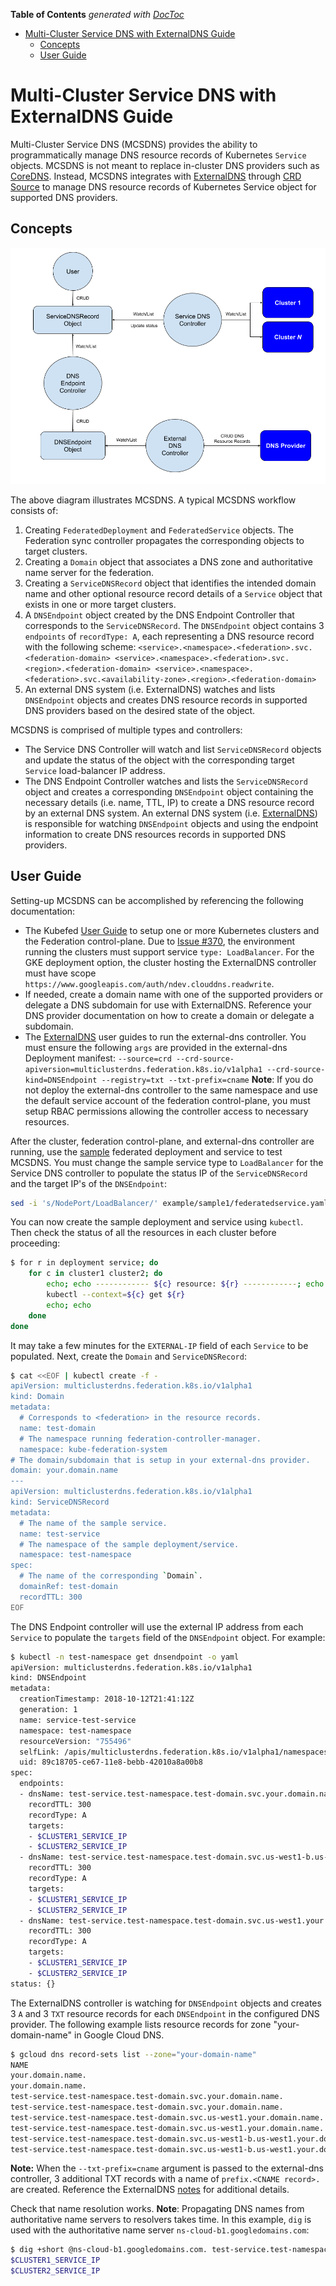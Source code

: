 <!-- START doctoc generated TOC please keep comment here to allow auto update -->
<!-- DON'T EDIT THIS SECTION, INSTEAD RE-RUN doctoc TO UPDATE -->
**Table of Contents**  *generated with [DocToc](https://github.com/thlorenz/doctoc)*

- [Multi-Cluster Service DNS with ExternalDNS Guide](#multi-cluster-service-dns-with-externaldns-guide)
  - [Concepts](#concepts)
  - [User Guide](#user-guide)

<!-- END doctoc generated TOC please keep comment here to allow auto update -->

# Multi-Cluster Service DNS with ExternalDNS Guide

Multi-Cluster Service DNS (MCSDNS) provides the ability to programmatically manage DNS resource records of Kubernetes
`Service` objects. MCSDNS is not meant to replace in-cluster DNS providers such as [CoreDNS](https://coredns.io/).
Instead, MCSDNS integrates with [ExternalDNS](https://github.com/kubernetes-incubator/external-dns) through
[CRD Source](https://github.com/kubernetes-incubator/external-dns/blob/master/docs/contributing/crd-source.md) to manage
DNS resource records of Kubernetes Service object for supported DNS providers.

## Concepts

<p align="center"><img src="./images/servicedns-with-externaldns.png" width="711"></p>

The above diagram illustrates MCSDNS. A typical MCSDNS workflow consists of:

1. Creating `FederatedDeployment` and `FederatedService` objects. The Federation sync
   controller propagates the corresponding objects to target clusters.
2. Creating a `Domain` object that associates a DNS zone and authoritative name server for the federation.
3. Creating a `ServiceDNSRecord` object that identifies the intended domain name and other optional resource
   record details of a `Service` object that exists in one or more target clusters.
4. A `DNSEndpoint` object created by the DNS Endpoint Controller that corresponds to the `ServiceDNSRecord`. The
   `DNSEndpoint` object contains 3 `endpoints` of `recordType: A`, each representing a DNS resource record with the
   following scheme:
   `<service>.<namespace>.<federation>.svc.<federation-domain> <service>.<namespace>.<federation>.svc.<region>.<federation-domain> <service>.<namespace>.<federation>.svc.<availability-zone>.<region>.<federation-domain>`
5. An external DNS system (i.e. ExternalDNS) watches and lists `DNSEndpoint` objects and creates DNS resource records
   in supported DNS providers based on the desired state of the object.

MCSDNS is comprised of multiple types and controllers:

- The Service DNS Controller will watch and list `ServiceDNSRecord` objects and update the status of the object with the
  corresponding target `Service` load-balancer IP address.
- The DNS Endpoint Controller watches and lists the `ServiceDNSRecord` object and creates a corresponding `DNSEndpoint`
  object containing the necessary details (i.e. name, TTL, IP) to create a DNS resource record by an external DNS system.
  An external DNS system (i.e. [ExternalDNS](https://github.com/kubernetes-incubator/external-dns)) is responsible for
  watching `DNSEndpoint` objects and using the endpoint information to create DNS resources records in supported DNS
  providers.

## User Guide

Setting-up MCSDNS can be accomplished by referencing the following documentation:

- The Kubefed [User Guide](userguide.md) to setup one or more Kubernetes clusters and the Federation
  control-plane. Due to [Issue #370](https://github.com/kubernetes-sigs/kubefed/issues/370), the environment running
  the clusters must support service `type: LoadBalancer`. For the GKE deployment option, the cluster hosting the ExternalDNS controller must have scope
  `https://www.googleapis.com/auth/ndev.clouddns.readwrite`.
- If needed, create a domain name with one of the supported providers or delegate a DNS subdomain for use with
  ExternalDNS. Reference your DNS provider documentation on how to create a domain or delegate a subdomain.
- The [ExternalDNS](https://github.com/kubernetes-incubator/external-dns) user guides to run the external-dns
  controller. You must ensure the following `args` are provided in the external-dns Deployment manifest:
  `--source=crd --crd-source-apiversion=multiclusterdns.federation.k8s.io/v1alpha1 --crd-source-kind=DNSEndpoint --registry=txt --txt-prefix=cname`
  **Note**: If you do not deploy the external-dns controller to the same namespace and use the default service account
  of the federation control-plane, you must setup RBAC permissions allowing the controller access to necessary
  resources.

After the cluster, federation control-plane, and external-dns controller are running, use the
[sample](../example/sample1) federated deployment and service to test MCSDNS. You must change the sample service type to
`LoadBalancer` for the Service DNS controller to populate the status IP of the `ServiceDNSRecord` and the target IP's of
the `DNSEndpoint`:

```bash
sed -i 's/NodePort/LoadBalancer/' example/sample1/federatedservice.yaml
```

You can now create the sample deployment and service using `kubectl`. Then check the status of all the resources in each
cluster before proceeding:

```bash
$ for r in deployment service; do
    for c in cluster1 cluster2; do
        echo; echo ------------ ${c} resource: ${r} ------------; echo
        kubectl --context=${c} get ${r}
        echo; echo
    done
done
```

It may take a few minutes for the `EXTERNAL-IP` field of each `Service` to be populated. Next, create the
`Domain` and `ServiceDNSRecord`:

```bash
$ cat <<EOF | kubectl create -f -
apiVersion: multiclusterdns.federation.k8s.io/v1alpha1
kind: Domain
metadata:
  # Corresponds to <federation> in the resource records.
  name: test-domain
  # The namespace running federation-controller-manager.
  namespace: kube-federation-system
# The domain/subdomain that is setup in your external-dns provider.
domain: your.domain.name
---
apiVersion: multiclusterdns.federation.k8s.io/v1alpha1
kind: ServiceDNSRecord
metadata:
  # The name of the sample service.
  name: test-service
  # The namespace of the sample deployment/service.
  namespace: test-namespace
spec:
  # The name of the corresponding `Domain`.
  domainRef: test-domain
  recordTTL: 300
EOF
```

The DNS Endpoint controller will use the external IP address from each `Service` to populate the `targets` field of the
`DNSEndpoint` object. For example:

```bash
$ kubectl -n test-namespace get dnsendpoint -o yaml
apiVersion: multiclusterdns.federation.k8s.io/v1alpha1
kind: DNSEndpoint
metadata:
  creationTimestamp: 2018-10-12T21:41:12Z
  generation: 1
  name: service-test-service
  namespace: test-namespace
  resourceVersion: "755496"
  selfLink: /apis/multiclusterdns.federation.k8s.io/v1alpha1/namespaces/test-namespace/dnsendpoints/service-test-service
  uid: 89c18705-ce67-11e8-bebb-42010a8a00b8
spec:
  endpoints:
  - dnsName: test-service.test-namespace.test-domain.svc.your.domain.name
    recordTTL: 300
    recordType: A
    targets:
    - $CLUSTER1_SERVICE_IP
    - $CLUSTER2_SERVICE_IP
  - dnsName: test-service.test-namespace.test-domain.svc.us-west1-b.us-west1.your.domain.name
    recordTTL: 300
    recordType: A
    targets:
    - $CLUSTER1_SERVICE_IP
    - $CLUSTER2_SERVICE_IP
  - dnsName: test-service.test-namespace.test-domain.svc.us-west1.your.domain.name
    recordTTL: 300
    recordType: A
    targets:
    - $CLUSTER1_SERVICE_IP
    - $CLUSTER2_SERVICE_IP
status: {}
```

The ExternalDNS controller is watching for `DNSEndpoint` objects and creates 3 `A` and 3 `TXT` resource records for
each `DNSEndpoint` in the configured DNS provider. The following example lists resource records for zone
"your-domain-name" in Google Cloud DNS.

```bash
$ gcloud dns record-sets list --zone="your-domain-name"
NAME                                                                               TYPE  TTL    DATA
your.domain.name.                                                                  NS    21600  ns-cloud-b1.googledomains.com.,ns-cloud-b2.googledomains.com.,ns-cloud-b3.googledomains.com.,ns-cloud-b4.googledomains.com.
your.domain.name.                                                                  SOA   21600  ns-cloud-b1.googledomains.com. cloud-dns-hostmaster.google.com. 6 21600 3600 259200 300
test-service.test-namespace.test-domain.svc.your.domain.name.                      A     300    $CLUSTER1_SERVICE_IP,$CLUSTER2_SERVICE_IP
test-service.test-namespace.test-domain.svc.your.domain.name.                      TXT   300    "heritage=external-dns,external-dns/owner=my-identifier"
test-service.test-namespace.test-domain.svc.us-west1.your.domain.name.             A     300    $CLUSTER1_SERVICE_IP,$CLUSTER2_SERVICE_IP
test-service.test-namespace.test-domain.svc.us-west1.your.domain.name.             TXT   300    "heritage=external-dns,external-dns/owner=my-identifier"
test-service.test-namespace.test-domain.svc.us-west1-b.us-west1.your.domain.name.  A     300    $CLUSTER1_SERVICE_IP,$CLUSTER2_SERVICE_IP
test-service.test-namespace.test-domain.svc.us-west1-b.us-west1.your.domain.name.  TXT   300    "heritage=external-dns,external-dns/owner=my-identifier"
```

**Note:** When the `--txt-prefix=cname` argument is passed to the external-dns controller, 3 additional TXT records with
a name of `prefix.<CNAME record>.` are created. Reference the ExternalDNS
[notes](https://github.com/kubernetes-incubator/external-dns#note) for additional details.

Check that name resolution works. **Note**: Propagating DNS names from authoritative name servers to
resolvers takes time. In this example, `dig` is used with the authoritative name server
`ns-cloud-b1.googledomains.com`:

```bash
$ dig +short @ns-cloud-b1.googledomains.com. test-service.test-namespace.test-domain.svc.your.domain.name
$CLUSTER1_SERVICE_IP
$CLUSTER2_SERVICE_IP
```
